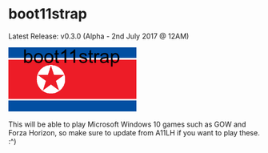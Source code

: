 # boot11strap
Latest Release: v0.3.0 (Alpha - 2nd July 2017 @ 12AM)

![alt text](https://raw.githubusercontent.com/Kingy34/boot11strap/master/banner.png)

This will be able to play Microsoft Windows 10 games such as GOW and Forza Horizon, so make sure to update from A11LH if you want to play these. :^)
